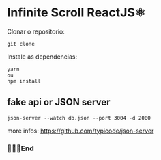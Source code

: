 # Infinite Scroll ReactJS⚛️
Clonar o repositorio:

```
git clone 
```

Instale as dependencias:

```
yarn
ou
npm install
```

## fake api or JSON server

```
json-server --watch db.json --port 3004 -d 2000
```
more infos: https://github.com/typicode/json-server

### 🙅🏿‍♂️End
